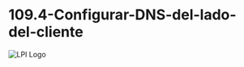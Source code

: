 # 109.4-Configurar-DNS-del-lado-del-cliente
![LPI Logo](../../../wallpaper/diogenes_linux "Buscando al hombre nuevo")
